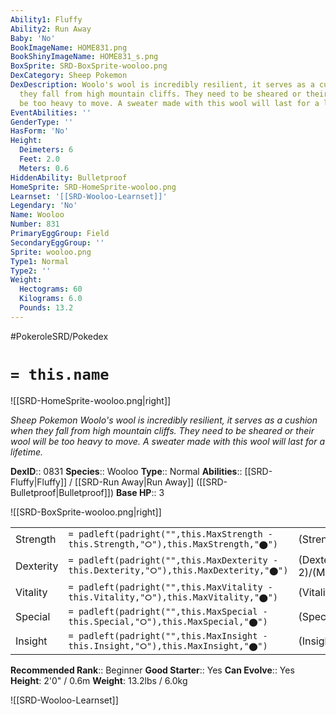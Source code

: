 ```yaml
---
Ability1: Fluffy
Ability2: Run Away
Baby: 'No'
BookImageName: HOME831.png
BookShinyImageName: HOME831_s.png
BoxSprite: SRD-BoxSprite-wooloo.png
DexCategory: Sheep Pokemon
DexDescription: Woolo's wool is incredibly resilient, it serves as a cushion when
  they fall from high mountain cliffs. They need to be sheared or their wool will
  be too heavy to move. A sweater made with this wool will last for a lifetime.
EventAbilities: ''
GenderType: ''
HasForm: 'No'
Height:
  Deimeters: 6
  Feet: 2.0
  Meters: 0.6
HiddenAbility: Bulletproof
HomeSprite: SRD-HomeSprite-wooloo.png
Learnset: '[[SRD-Wooloo-Learnset]]'
Legendary: 'No'
Name: Wooloo
Number: 831
PrimaryEggGroup: Field
SecondaryEggGroup: ''
Sprite: wooloo.png
Type1: Normal
Type2: ''
Weight:
  Hectograms: 60
  Kilograms: 6.0
  Pounds: 13.2
---
```


#PokeroleSRD/Pokedex

# `= this.name`

![[SRD-HomeSprite-wooloo.png|right]]

*Sheep Pokemon*
*Woolo's wool is incredibly resilient, it serves as a cushion when they fall from high mountain cliffs. They need to be sheared or their wool will be too heavy to move. A sweater made with this wool will last for a lifetime.*

**DexID**:: 0831
**Species**:: Wooloo
**Type**:: Normal
**Abilities**:: [[SRD-Fluffy|Fluffy]] / [[SRD-Run Away|Run Away]] ([[SRD-Bulletproof|Bulletproof]])
**Base HP**:: 3

![[SRD-BoxSprite-wooloo.png|right]]

|           |                                                                                        |                                          |
| --------- | -------------------------------------------------------------------------------------- | ---------------------------------------- |
| Strength  | `= padleft(padright("",this.MaxStrength - this.Strength,"⭘"),this.MaxStrength,"⬤")`    | (Strength::1)/(MaxStrength::3)   |
| Dexterity | `= padleft(padright("",this.MaxDexterity - this.Dexterity,"⭘"),this.MaxDexterity,"⬤")` | (Dexterity:: 2)/(MaxDexterity::4) |
| Vitality  | `= padleft(padright("",this.MaxVitality - this.Vitality,"⭘"),this.MaxVitality,"⬤")`    | (Vitality::2)/(MaxVitality::4)   |
| Special   | `= padleft(padright("",this.MaxSpecial - this.Special,"⭘"),this.MaxSpecial,"⬤")`       | (Special::1)/(MaxSpecial::3)     |
| Insight   | `= padleft(padright("",this.MaxInsight - this.Insight,"⭘"),this.MaxInsight,"⬤")`       | (Insight::2)/(MaxInsight::4)     |

**Recommended Rank**:: Beginner
**Good Starter**:: Yes
**Can Evolve**:: Yes
**Height**: 2'0" / 0.6m
**Weight**: 13.2lbs / 6.0kg

![[SRD-Wooloo-Learnset]]